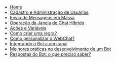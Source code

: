 * [Home](/)
* [Cadastro e Administração de Usuários](cadastro-e-administração-de-usuários.md)
* [Envio de Mensagens em Massa](envio-de-mensagens-em-massa.md)
* [Operação da Janela de Chat Híbrido](operação-de-janela-em-chat-híbrido.md)
* [Ações e Variáveis](ações-e-variáveis.md)
* [Como criar uma regra?](como-criar-uma-regra?.md)
* [Como personalizar o WebChat?](como-personalizar-o-webChat?.md)
* [Integrando o Bot a um canal](integrando-o-bot-a-um-canal.md)
* [Melhores práticas no desenvolvimento de um Bot](melhores-práticas-no-desenvolvimento-de-um-bot.md)
* [Respostas do Bot: o que preciso saber?](respostas-do-bot:o-que-preciso-saber?.md)

<!--stackedit_data:
eyJoaXN0b3J5IjpbMTEyNTY5OTczNiwyMTM2OTcwNzYzXX0=
-->
